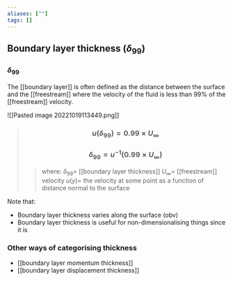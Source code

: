 ```yaml
---
aliases: [""]
tags: []
---
```


## Boundary layer thickness ($\delta_{99}$)
### $\delta_{99}$
The [[boundary layer]] is often defined as the distance between the surface and the [[freestream]] where the velocity of the fluid is less than $99$% of the [[freestream]] velocity.

![[Pasted image 20221019113449.png]]

> ### $$ u(\delta_{99}) = 0.99 \times U_\infty  $$
> ### $$ \delta_{99} = u^{-1}( 0.99 \times U_\infty)  $$ 
>> where:
>> $\delta_{99}=$ [[boundary layer thickness]] 
>> $U_\infty=$ [[freestream]] velocity
>> $u(y)=$ the velocity at some point as a function of distance normal to the surface

Note that:
- Boundary layer thickness varies along the surface (obv)
- Boundary layer thickness is useful for non-dimensionalising things since it is

### Other ways of categorising thickness
- [[boundary layer momentum thickness]]
- [[boundary layer displacement thickness]]

